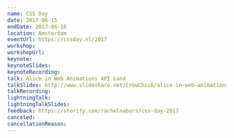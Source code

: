 ```yaml
---
name: CSS Day
date: 2017-06-15
endDate: 2017-06-16
location: Amsterdam
eventUrl: https://cssday.nl/2017
workshop:
workshopUrl:
keynote:
keynoteSlides:
keynoteRecording:
talk: Alice in Web Animations API Land
talkSlides: http://www.slideshare.net/CrowChick/alice-in-web-animations-api-land
talkRecording:
lightningTalk:
lightningTalkSlides:
feedback: https://storify.com/rachelnabors/css-day-2017
canceled:
cancellationReason:
---
```

